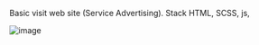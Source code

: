 Basic visit web site (Service Advertising).
Stack HTML, SCSS, js,


![image](https://user-images.githubusercontent.com/92175747/185322750-de486e37-20d5-4c68-80df-ee7049100f79.png)

